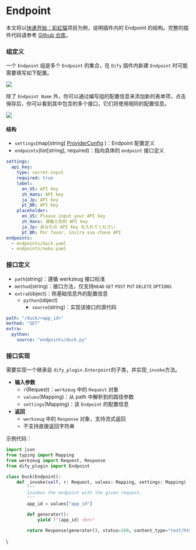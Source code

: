 # Endpoint

本文将以[快速开始：彩虹猫](../quick-start/develop-plugins/extension-plugin.md)项目为例，说明插件内的 Endpoint 的结构。完整的插件代码请参考 [Github 仓库](https://github.com/langgenius/dify-plugin-sdks/tree/main/python/examples/neko)。

### 组定义

一个 `Endpoint` 组是多个 `Endpoint` 的集合，在 `Dify` 插件内新建 `Endpoint` 时可能需要填写如下配置。

![](https://assets-docs.dify.ai/2024/11/763dbf86e4319591415dc5a1b6948ccb.png)

除了 `Endpoint Name` 外，你可以通过编写组的配置信息来添加新的表单项，点击保存后，你可以看到其中包含的多个接口，它们将使用相同的配置信息。

![](https://assets-docs.dify.ai/2024/11/b778b7093b7df0dc80a476c65ddcbe58.png)

#### **结构**

* `settings`(map\[string] [ProviderConfig](general-specifications.md#providerconfig) )：Endpoint 配置定义
* `endpoints`(list\[string], required)：指向具体的 `endpoint` 接口定义

```yaml
settings:
  api_key:
    type: secret-input
    required: true
    label:
      en_US: API key
      zh_Hans: API key
      ja_Jp: API key
      pt_BR: API key
    placeholder:
      en_US: Please input your API key
      zh_Hans: 请输入你的 API key
      ja_Jp: あなたの API key を入れてください
      pt_BR: Por favor, insira sua chave API
endpoints:
  - endpoints/duck.yaml
  - endpoints/neko.yaml
```

### 接口定义

* `path`(string)：遵循 werkzeug 接口标准
* `method`(string)：接口方法，仅支持`HEAD` `GET` `POST` `PUT` `DELETE` `OPTIONS`
* `extra`(object)：除基础信息外的配置信息
  * `python`(object)
    * `source`(string)：实现该接口的源代码

```yaml
path: "/duck/<app_id>"
method: "GET"
extra:
  python:
    source: "endpoints/duck.py"
```

### 接口实现

需要实现一个继承自 `dify_plugin.Enterpoint`的子类，并实现`_invoke`方法。

* **输入参数**
  * `r`(Request)：`werkzeug` 中的 `Request` 对象
  * `values`(Mapping)：从 path 中解析到的路径参数
  * `settings`(Mapping)：该 `Endpoint` 的配置信息
* **返回**
  * `werkzeug` 中的 `Response` 对象，支持流式返回
  * 不支持直接返回字符串

示例代码：

```python
import json
from typing import Mapping
from werkzeug import Request, Response
from dify_plugin import Endpoint

class Duck(Endpoint):
    def _invoke(self, r: Request, values: Mapping, settings: Mapping) -> Response:
        """
        Invokes the endpoint with the given request.
        """
        app_id = values["app_id"]

        def generator():
            yield f"{app_id} <br>"

        return Response(generator(), status=200, content_type="text/html")
```

\
